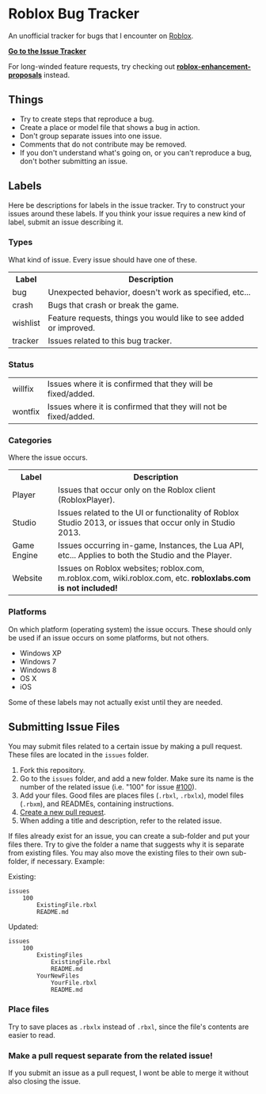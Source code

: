 # Roblox Bug Tracker

An unofficial tracker for bugs that I encounter on [Roblox](www.roblox.com).

**[Go to the Issue Tracker](https://github.com/Anaminus/roblox-bug-tracker/issues)**

For long-winded feature requests, try checking out **[roblox-enhancement-
proposals](https://github.com/RobloxLabs/roblox-enhancement-proposals)**
instead.

## Things

- Try to create steps that reproduce a bug.
- Create a place or model file that shows a bug in action.
- Don't group separate issues into one issue.
- Comments that do not contribute may be removed.
- If you don't understand what's going on, or you can't reproduce a bug, don't
  bother submitting an issue.

## Labels

Here be descriptions for labels in the issue tracker. Try to construct your
issues around these labels. If you think your issue requires a new kind of
label, submit an issue describing it.

### Types

What kind of issue. Every issue should have one of these.

<table>
<tr><th>Label</th><th>Description</th></tr>
<tr><td> bug </td><td>Unexpected behavior, doesn't work as specified, etc...</td></tr>
<tr><td> crash </td><td>Bugs that crash or break the game.</td></tr>
<tr><td> wishlist </td><td>Feature requests, things you would like to see added or improved.</td></tr>
<tr><td> tracker </td><td>Issues related to this bug tracker.</td></tr>
</table>

### Status

<table>
<tr><td> willfix </td><td>Issues where it is confirmed that they will be fixed/added.</td></tr>
<tr><td> wontfix </td><td>Issues where it is confirmed that they will not be fixed/added.</td></tr>
</table>

### Categories

Where the issue occurs.
<table>
<tr><th>Label</th><th>Description</th></tr>
<tr><td> Player </td><td>Issues that occur only on the Roblox client (RobloxPlayer).</td></tr>
<tr><td> Studio </td><td>Issues related to the UI or functionality of Roblox Studio 2013, or issues that occur only in Studio 2013.</td></tr>
<tr><td> Game Engine </td><td>Issues occurring in-game, Instances, the Lua API, etc... Applies to both the Studio and the Player.</td></tr>
<tr><td> Website </td><td>Issues on Roblox websites; roblox.com, m.roblox.com, wiki.roblox.com, etc. <b>robloxlabs.com is not included!</b></td></tr>
</table>

### Platforms

On which platform (operating system) the issue occurs. These should only be
used if an issue occurs on some platforms, but not others.

- Windows XP
- Windows 7
- Windows 8
- OS X
- iOS

Some of these labels may not actually exist until they are needed.

## Submitting Issue Files

You may submit files related to a certain issue by making a pull request.
These files are located in the `issues` folder.

1. Fork this repository.
2. Go to the `issues` folder, and add a new folder. Make sure its name is the
   number of the related issue (i.e. "100" for issue [#100](#100)).
3. Add your files. Good files are places files (`.rbxl`, `.rbxlx`), model
   files (`.rbxm`), and READMEs, containing instructions.
4. [Create a new pull request](https://help.github.com/articles/creating-a-pull-request).
5. When adding a title and description, refer to the related issue.

If files already exist for an issue, you can create a sub-folder and put your
files there. Try to give the folder a name that suggests why it is separate
from existing files. You may also move the existing files to their own sub-
folder, if necessary. Example:

Existing:

	issues
		100
			ExistingFile.rbxl
			README.md

Updated:

	issues
		100
			ExistingFiles
				ExistingFile.rbxl
				README.md
			YourNewFiles
				YourFile.rbxl
				README.md

### Place files

Try to save places as `.rbxlx` instead of `.rbxl`, since the file's contents
are easier to read.

### Make a pull request separate from the related issue!

If you submit an issue as a pull request, I wont be able to merge it without
also closing the issue.